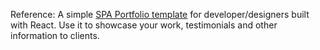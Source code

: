 

Reference: A simple [SPA Portfolio template](https://github.com/rbhatia46/React-Portfolio) for developer/designers built with React. Use it to showcase your work, testimonials and other information to clients.


